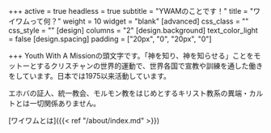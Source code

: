 +++
active = true
headless = true
subtitle = "YWAMのことです！"
title = "ワイワムって何？"
weight = 10
widget = "blank"
[advanced]
css_class = ""
css_style = ""
[design]
columns = "2"
[design.background]
text_color_light = false
[design.spacing]
padding = ["20px", "0", "20px", "0"]

+++
Youth With A Missionの頭文字です。「神を知り、神を知らせる」ことをモットーとするクリスチャンの世界的運動で、世界各国で宣教や訓練を通した働きをしています。日本では1975以来活動しています。

エホバの証人、統一教会、モルモン教をはじめとするキリスト教系の異端・カルトとは一切関係ありません。

[ワイワムとは]({{< ref "/about/index.md" >}})
